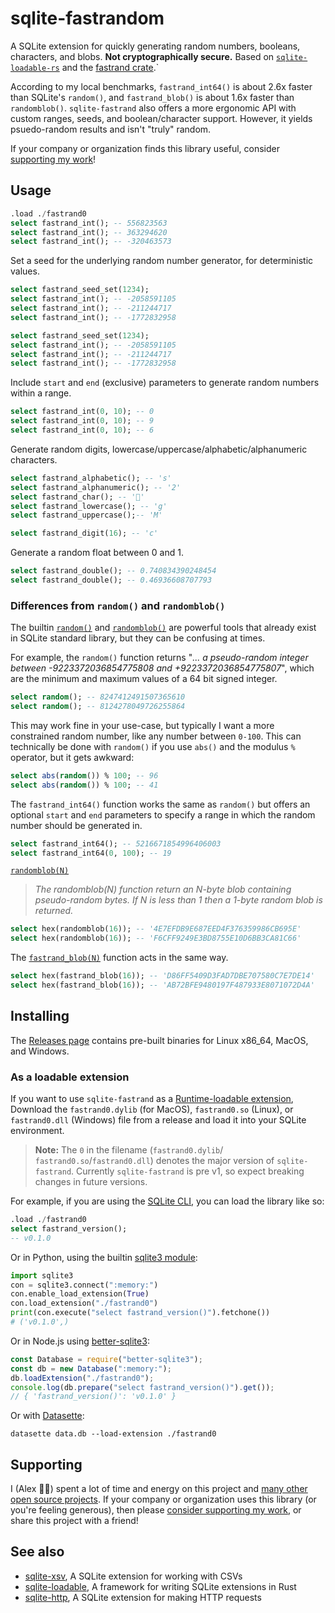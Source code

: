 # sqlite-fastrandom

A SQLite extension for quickly generating random numbers, booleans, characters, and blobs. **Not cryptographically secure.** Based on [`sqlite-loadable-rs`](https://github.com/asg017/sqlite-loadable-rs) and the [fastrand crate](https://crates.io/crates/fastrand).`

According to my local benchmarks, `fastrand_int64()` is about 2.6x faster than SQLite's `random()`, and `fastrand_blob()` is about 1.6x faster than `randomblob()`. `sqlite-fastrand` also offers a more ergonomic API with custom ranges, seeds, and boolean/character support. However, it yields psuedo-random results and isn't "truly" random.

If your company or organization finds this library useful, consider [supporting my work](#supporting)!

## Usage

```sql
.load ./fastrand0
select fastrand_int(); -- 556823563
select fastrand_int(); -- 363294620
select fastrand_int(); -- -320463573
```

Set a seed for the underlying random number generator, for deterministic values.

```sql
select fastrand_seed_set(1234);
select fastrand_int(); -- -2058591105
select fastrand_int(); -- -211244717
select fastrand_int(); -- -1772832958

select fastrand_seed_set(1234);
select fastrand_int(); -- -2058591105
select fastrand_int(); -- -211244717
select fastrand_int(); -- -1772832958
```

Include `start` and `end` (exclusive) parameters to generate random numbers within a range.

```sql
select fastrand_int(0, 10); -- 0
select fastrand_int(0, 10); -- 9
select fastrand_int(0, 10); -- 6
```

Generate random digits, lowercase/uppercase/alphabetic/alphanumeric characters.

```sql
select fastrand_alphabetic(); -- 's'
select fastrand_alphanumeric(); -- '2'
select fastrand_char(); -- '񠞼'
select fastrand_lowercase(); -- 'g'
select fastrand_uppercase();-- 'M'

select fastrand_digit(16); -- 'c'
```

Generate a random float between 0 and 1.

```sql
select fastrand_double(); -- 0.740834390248454
select fastrand_double(); -- 0.46936608707793
```

### Differences from `random()` and `randomblob()`

The builtin [`random()`](https://www.sqlite.org/lang_corefunc.html#random) and [`randomblob()`](https://www.sqlite.org/lang_corefunc.html#randomblob) are powerful tools that already exist in SQLite standard library, but they can be confusing at times.

For example, the `random()` function returns "_... a pseudo-random integer between -9223372036854775808 and +9223372036854775807_", which are the minimum and maximum values of a 64 bit signed integer.

```sql
select random(); -- 8247412491507365610
select random(); -- 8124278049726255864
```

This may work fine in your use-case, but typically I want a more constrained random number, like any number between `0-100`. This can technically be done with `random()` if you use `abs()` and the modulus `%` operator, but it gets awkward:

```sql
select abs(random()) % 100; -- 96
select abs(random()) % 100; -- 41
```

The `fastrand_int64()` function works the same as `random()` but offers an optional `start` and `end` parameters to specify a range in which the random number should be generated in.

```sql
select fastrand_int64(); -- 5216671854996406003
select fastrand_int64(0, 100); -- 19
```

[`randomblob(N)`](https://www.sqlite.org/lang_corefunc.html#randomblob)

> _The randomblob(N) function return an N-byte blob containing pseudo-random bytes. If N is less than 1 then a 1-byte random blob is returned._

```sql
select hex(randomblob(16)); -- '4E7EFDB9E687EED4F376359986CB695E'
select hex(randomblob(16)); -- 'F6CFF9249E3BD8755E10D6BB3CA81C66'
```

The [`fastrand_blob(N)`](./docs.md#fastrand_blob) function acts in the same way.

```sql
select hex(fastrand_blob(16)); -- 'D86FF5409D3FAD7DBE707580C7E7DE14'
select hex(fastrand_blob(16)); -- 'AB72BFE9480197F487933E8071072D4A'
```

## Installing

The [Releases page](https://github.com/asg017/sqlite-fastrand/releases) contains pre-built binaries for Linux x86_64, MacOS, and Windows.

### As a loadable extension

If you want to use `sqlite-fastrand` as a [Runtime-loadable extension](https://www.sqlite.org/loadext.html), Download the `fastrand0.dylib` (for MacOS), `fastrand0.so` (Linux), or `fastrand0.dll` (Windows) file from a release and load it into your SQLite environment.

> **Note:**
> The `0` in the filename (`fastrand0.dylib`/ `fastrand0.so`/`fastrand0.dll`) denotes the major version of `sqlite-fastrand`. Currently `sqlite-fastrand` is pre v1, so expect breaking changes in future versions.

For example, if you are using the [SQLite CLI](https://www.sqlite.org/cli.html), you can load the library like so:

```sql
.load ./fastrand0
select fastrand_version();
-- v0.1.0
```

Or in Python, using the builtin [sqlite3 module](https://docs.python.org/3/library/sqlite3.html):

```python
import sqlite3
con = sqlite3.connect(":memory:")
con.enable_load_extension(True)
con.load_extension("./fastrand0")
print(con.execute("select fastrand_version()").fetchone())
# ('v0.1.0',)
```

Or in Node.js using [better-sqlite3](https://github.com/WiseLibs/better-sqlite3):

```javascript
const Database = require("better-sqlite3");
const db = new Database(":memory:");
db.loadExtension("./fastrand0");
console.log(db.prepare("select fastrand_version()").get());
// { 'fastrand_version()': 'v0.1.0' }
```

Or with [Datasette](https://datasette.io/):

```
datasette data.db --load-extension ./fastrand0
```

## Supporting

I (Alex 👋🏼) spent a lot of time and energy on this project and [many other open source projects](https://github.com/asg017?tab=repositories&q=&type=&language=&sort=stargazers). If your company or organization uses this library (or you're feeling generous), then please [consider supporting my work](https://alexgarcia.xyz/work.html), or share this project with a friend!

## See also

- [sqlite-xsv](https://github.com/asg017/sqlite-xsv), A SQLite extension for working with CSVs
- [sqlite-loadable](https://github.com/asg017/sqlite-loadable-rs), A framework for writing SQLite extensions in Rust
- [sqlite-http](https://github.com/asg017/sqlite-http), A SQLite extension for making HTTP requests
